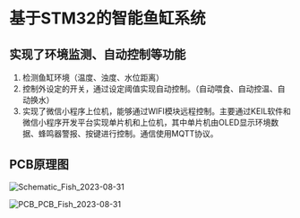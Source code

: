 # 基于STM32的智能鱼缸系统

##  实现了环境监测、自动控制等功能

1.  检测鱼缸环境（温度、浊度、水位距离）
2.  控制外设定的开关，通过设定阈值实现自动控制。（自动喂食、自动控温、自动换水）
3.  实现了微信小程序上位机，能够通过WIFI模块远程控制。主要通过KEIL软件和微信小程序开发平台实现单片机和上位机，其中单片机由OLED显示环境数据、蜂鸣器警报、按键进行控制。通信使用MQTT协议。

## PCB原理图

![Schematic_Fish_2023-08-31](E:\git\Schematic_Fish_2023-08-31.png)

![PCB_PCB_Fish_2023-08-31](E:\git\PCB_PCB_Fish_2023-08-31.png)
